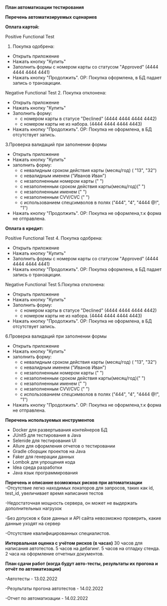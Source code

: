 **План автоматизации тестирования**

**Перечень автоматизируемых сценариев**

**Оплата картой:**

Positive Functional Test
1. Покупка одобрена:
- Открыть приложение
- Нажать кнопку "Купить"
- Заполнить формы с номером карты со статусом "Approved" (4444 4444 4444 4441)
- Нажать кнопку "Продолжить".
ОР: Покупка оформлена, в БД падает запись о транзацкции.

Negative Functional Test
2. Покупка отклонена:
- Открыть приложение
- Нажать кнопку "Купить"
- Заполнить форму:
  - с номером карты в статусе "Declined" (4444 4444 4444 4442)
  - с номером карты не из набора. (4444 4444 4444 4443)
- Нажать кнопку "Продолжить".
ОР: Покупка не оформлена, в БД отсутствует запись.

3.Проверка валидаций при заполнении формы
- Открыть приложение
- Нажать кнопку "Купить"
- заполнить форму:
  - с невалидным сроком действия карты (месяц/год) ( "13", "32")
  - с невалидным именем ("Иванов Иван")
  - с незаполненным номером карты (" ")
  - с незаполненным сроком действия карты(месяц/год)(" ")
  - с незаполненным именем (" ")
  - с незаполненным CVV/CVC (" ")
  - с использованием спецсимволов в полях ("444", "4", "4444 @!", "1")
- Нажать кнопку "Продолжить".
ОР: Покупка не оформлена,т.к форма не отправлена.

**Оплата в кредит:**

Positive Functional Test
4. Покупка одобрена:
- Открыть приложение
- Нажать кнопку "Купить"
- Заполнить формы с номером карты со статусом "Approved" (4444 4444 4444 4441)
- Нажать кнопку "Продолжить".
  ОР: Покупка оформлена, в БД падает запись о транзацкции.

Negative Functional Test
5.Покупка отклонена:
- Открыть приложение
- Нажать кнопку "Купить"
- Заполнить форму:
  - с номером карты в статусе "Declined" (4444 4444 4444 4442)
  - с номером карты не из набора. (4444 4444 4444 4443)
- Нажать кнопку "Продолжить".
  ОР: Покупка не оформлена, в БД отсутствует запись.

6.Проверка валидаций при заполнении формы
- Открыть приложение
- Нажать кнопку "Купить"
- заполнить форму:
  - с невалидным сроком действия карты (месяц/год) ( "13", "32")
  - с невалидным именем ("Иванов Иван")
  - с незаполненным номером карты (" ")
  - с незаполненным сроком действия карты(месяц/год)(" ")
  - с незаполненным именем (" ")
  - с незаполненным CVV/CVC (" ")
  - с использованием спецсимволов в полях ("444", "4", "4444 @!", "1")
- Нажать кнопку "Продолжить".
  ОР: Покупка не оформлена,т.к форма не отправлена.


**Перечень используемых инструментов** 
- Docker для развертывания контейнеров БД
- JUnit5 для тестирования в Java
- Selenide для тестирования UI
- Allure для оформления отчетов о тестировании
- Gradle сборщик проектов на Java 
- Faker для генерации данных
- Lombok для упрощения кода
- Idea среда разработки
- Java язык программирования

**Перечень и описание возможных рисков при автоматизации**
-Отсутствие легко находимых локаторов для запросов, таких как id, test_id, увеличивает время написания тестов

-Недостаточная мощность сервера, он может не выдержать дополнительных нагрузок

-Без допусков к базе данных и API сайта невозможно проверить, какие данные уходят на сервер

-Отсутствие квалифицированных специалистов.

**Интервальная оценка с учётом рисков (в часах)**
30 часов для написания автотестов. 
5 часов на дебагинг.
5 часов на отладку стенда.
2 часа на оформление отчетных документов.


**План сдачи работ (когда будут авто-тесты, результаты их прогона и отчёт по автоматизации)**

-Автотесты - 13.02.2022

-Результаты прогона автотестов - 14.02.2022

-Отчет по автоматизации - 14.02.2022